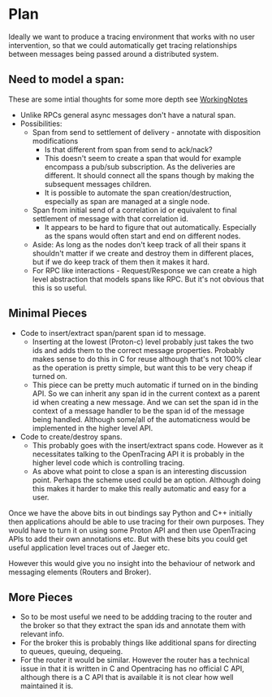 # Plan

Ideally we want to produce a tracing environment that works with no user intervention,
so that we could automatically get tracing relationships between messages being passed
around a distributed system.

## Need to model a span:
These are some intial thoughts for some more depth see [WorkingNotes]
- Unlike RPCs general async messages don't have a natural span.
- Possibilities:
  - Span from send to settlement of delivery - annotate with disposition modifications
    - Is that different from span from send to ack/nack?
    - This doesn't seem to create a span that would for example encompass a pub/sub
      subscription. As the deliveries are different. It should connect all the spans though by making the subsequent messages children.
    - It is possible to automate the span creation/destruction, especially as span are managed at a single node.
  - Span from initial send of a correlation id or equivalent to final settlement of message with that correlation id.
    - It appears to be hard to figure that out automatically. Especially as the spans would often start and end on different nodes.
  - Aside: As long as the nodes don't keep track of all their spans it shouldn't matter if we create and destroy them in different places, but if we do keep track of them then it makes it hard.
  - For RPC like interactions -  Request/Response we can create a high level abstraction that models spans like RPC. But it's not obvious that this is so useful.

## Minimal Pieces
- Code to insert/extract span/parent span id to message.
  - Inserting at the lowest (Proton-c) level probably just takes the two ids and adds them to the correct message properties. Probably makes sense to do this in C for reuse although that's not 100% clear as the operation is pretty simple, but want this to be very cheap if turned on.
  - This piece can be pretty much automatic if turned on in the binding API. So we can inherit any span id in the current context as a parent id when creating a new message. And we can set the span id in the context of a message handler to be the span id of the message being handled. Although some/all of the automaticness would be implemented in the higher level API.
- Code to create/destroy spans.
  - This probably goes with the insert/extract spans code. However as it necessitates talking to the OpenTracing API it is probably in the higher level code which is controlling tracing.
  - As above what point to close a span is an interesting discussion point. Perhaps the scheme used could be an option. Although doing this makes it harder to make this really automatic and easy for a user.

Once we have the above bits in out bindings say Python and C++ initially then applications ahould be able to use tracing for their own purposes. They would have to turn it on using some Proton API and then use OpenTracing APIs to add their own annotations etc. But with these bits you could get useful application level traces out of Jaeger etc.

However this would give you no insight into the behaviour of network and messaging elements (Routers and Broker).

## More Pieces
- So to be most useful we need to be addding tracing to the router and the broker so that they extract the span ids and annotate them with relevant info.
- For the broker this is probably things like additional spans for directing to queues, queuing, dequeing.
- For the router it would be similar. However the router has a technical issue in that it is written in C and Opentracing has no official C API, although there is a C API that is available it is not clear how well maintained it is.

[WorkingNotes]: WorkingNotes.md
